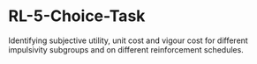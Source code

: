 # RL-5-Choice-Task
Identifying subjective utility, unit cost and vigour cost for different impulsivity subgroups and on different reinforcement schedules.
